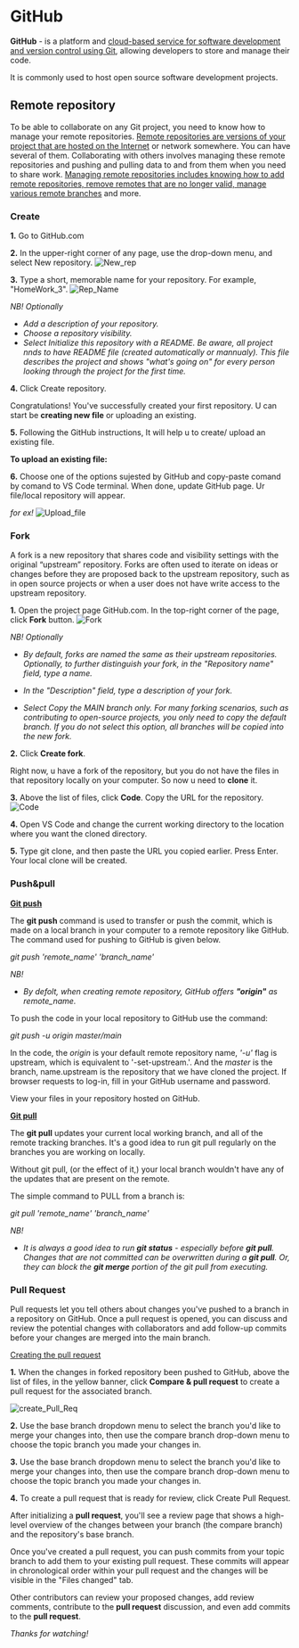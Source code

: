 # GitHub

**GitHub** - is a platform and <u>cloud-based service for software development and version control using Git</u>, allowing developers to store and manage their code.

It is commonly used to host open source software development projects.

## Remote repository

To be able to collaborate on any Git project, you need to know how to manage your remote repositories. <u>Remote repositories are versions of your project that are hosted on the Internet</u> or network somewhere. You can have several of them.  Collaborating with others involves managing these remote repositories and pushing and pulling data to and from them when you need to share work. <u>Managing remote repositories includes knowing how to add remote repositories, remove remotes that are no longer valid, manage various remote branches</u> and more.

### Create

__1.__ Go to GitHub.com 

__2.__ In the upper-right corner of any page, use the  drop-down menu, and select New repository.
![New_rep](New_rep.png)

__3.__ Type a short, memorable name for your repository. For example, "HomeWork_3".
![Rep_Name](Rep_Name.png)

*NB! Optionally*
* *Add a description of your repository.* 
* *Choose a repository visibility.*
* *Select Initialize this repository with a README. Be aware, all project nnds to have README file (created automatically or mannualy). This file describes the project and shows "what's going on" for every person looking through the project for the first time.*

__4.__ Click Create repository.

Congratulations! You've successfully created your first repository. U can start be **creating new file** or uploading an existing.

__5.__ Following the GitHub instructions, It will help u to create/ upload an existing file.

__To upload an existing file:__

__6.__ Choose one of the options sujested by GitHub and copy-paste comand by comand to VS Code terminal. When done, update GitHub page. Ur file/local repository will appear.

 *for ex!*
 ![Upload_file](Upload_file.png)

### Fork

A fork is a new repository that shares code and visibility settings with the original “upstream” repository. Forks are often used to iterate on ideas or changes before they are proposed back to the upstream repository, such as in open source projects or when a user does not have write access to the upstream repository.

__1.__ Open the project page GitHub.com. In the top-right corner of the page, click **Fork** button.
![Fork](Fork.png)

*NB! Optionally*
* *By default, forks are named the same as their upstream repositories. Optionally, to further distinguish your fork, in the "Repository name" field, type a name.*

* *In the "Description" field, type a description of your fork.*

* *Select Copy the MAIN branch only. 
For many forking scenarios, such as contributing to open-source projects, you only need to copy the default branch. If you do not select this option, all branches will be copied into the new fork.*

__2.__ Click **Create fork**.

Right now, u have a fork of the repository, but you do not have the files in that repository locally on your computer. So now u need to **clone** it.

__3.__ Above the list of files, click **Code**. Copy the URL for the repository.
![Code](Code.png)

__4.__ Open VS Code and change the current working directory to the location where you want the cloned directory.

__5.__ Type git clone, and then paste the URL you copied earlier. Press Enter. Your local clone will be created.

### Push&pull

<u>**Git push**</u>

The **git push** command is used to transfer or push the commit, which is made on a local branch in your computer to a remote repository like GitHub. The command used for pushing to GitHub is given below.

*git push 'remote_name' 'branch_name'*

*NB!*
* *By defolt, when creating remote repository, GitHub offers **"origin"** as remote_name.*

To push the code in your local repository to GitHub use the command:

*git push -u origin master/main*

In the code, the *origin* is your default remote repository name, *'-u'* flag is upstream, which is equivalent to '-set-upstream.'. And the *master* is the branch, name.upstream is the repository that we have cloned the project.
If browser requests to log-in, fill in your GitHub username and password.

View your files in your repository hosted on GitHub.

<u>**Git pull**</u>

 The **git pull** updates your current local working branch, and all of the remote tracking branches. It's a good idea to run git pull regularly on the branches you are working on locally.

Without git pull, (or the effect of it,) your local branch wouldn't have any of the updates that are present on the remote.

 The simple command to PULL from a branch is:
 
 *git pull 'remote_name' 'branch_name'*

 *NB!*
 * *It is always a good idea to run **git status** - especially before **git pull**. Changes that are not committed can be overwritten during a **git pull**. Or, they can block the **git merge** portion of the git pull from executing.*

 ### Pull Request

 Pull requests let you tell others about changes you've pushed to a branch in a repository on GitHub. Once a pull request is opened, you can discuss and review the potential changes with collaborators and add follow-up commits before your changes are merged into the main branch.

 <u>Creating the pull request</u>

 __1.__ When the changes in forked repository been pushed to GitHub, above the list of files, in the yellow banner, click **Compare & pull request** to create a pull request for the associated branch.

![create_Pull_Req](create_Pull_Req.png)

__2.__ Use the base branch dropdown menu to select the branch you'd like to merge your changes into, then use the compare branch drop-down menu to choose the topic branch you made your changes in.

__3.__ Use the base branch dropdown menu to select the branch you'd like to merge your changes into, then use the compare branch drop-down menu to choose the topic branch you made your changes in.

__4.__ To create a pull request that is ready for review, click Create Pull Request. 

After initializing a **pull request**, you'll see a review page that shows a high-level overview of the changes between your branch (the compare branch) and the repository's base branch.

Once you've created a pull request, you can push commits from your topic branch to add them to your existing pull request. These commits will appear in chronological order within your pull request and the changes will be visible in the "Files changed" tab.

Other contributors can review your proposed changes, add review comments, contribute to the **pull request** discussion, and even add commits to the **pull request**.

*Thanks for watching!*
